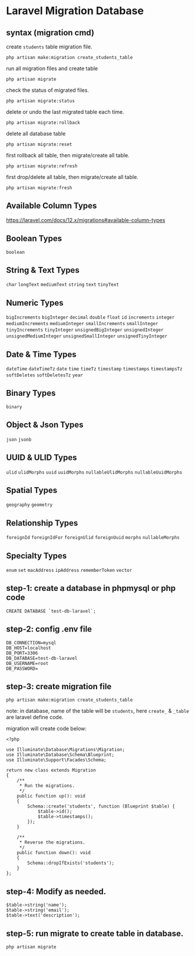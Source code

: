 # Laravel Migration Database
## syntax (migration cmd)
create `students` table migration file.
```
php artisan make:migration create_students_table
```
run all migration files and create table
```
php artisan migrate
```
check the status of migrated files.
```
php artisan migrate:status
```
delete or undo the last migrated table each time.
```
php artisan migrate:rollback
```
delete all database table
```
php artisan migrate:reset
```
first rollback all table, then migrate/create all table.
```
php artisan migrate:refresh
```
first drop/delete all table, then migrate/create all table.
```
php artisan migrate:fresh
```
## Available Column Types
https://laravel.com/docs/12.x/migrations#available-column-types

## Boolean Types
`boolean`

## String & Text Types
`char`
`longText`
`mediumText`
`string`
`text`
`tinyText`

## Numeric Types
`bigIncrements`
`bigInteger`
`decimal`
`double`
`float`
`id`
`increments`
`integer`
`mediumIncrements`
`mediumInteger`
`smallIncrements`
`smallInteger`
`tinyIncrements`
`tinyInteger`
`unsignedBigInteger`
`unsignedInteger`
`unsignedMediumInteger`
`unsignedSmallInteger`
`unsignedTinyInteger`

## Date & Time Types
`dateTime`
`dateTimeTz`
`date`
`time`
`timeTz`
`timestamp`
`timestamps`
`timestampsTz`
`softDeletes`
`softDeletesTz`
`year`

## Binary Types
`binary`

## Object & Json Types
`json`
`jsonb`

## UUID & ULID Types
`ulid`
`ulidMorphs`
`uuid`
`uuidMorphs`
`nullableUlidMorphs`
`nullableUuidMorphs`

## Spatial Types
`geography`
`geometry`

## Relationship Types
`foreignId`
`foreignIdFor`
`foreignUlid`
`foreignUuid`
`morphs`
`nullableMorphs`

## Specialty Types
`enum`
`set`
`macAddress`
`ipAddress`
`rememberToken`
`vector`

## step-1: create a database in phpmysql or php code
```
CREATE DATABASE `test-db-laravel`;
```

## step-2: config .env file
```
DB_CONNECTION=mysql
DB_HOST=localhost
DB_PORT=3306
DB_DATABASE=test-db-laravel
DB_USERNAME=root
DB_PASSWORD=
```

## step-3: create migration file
```
php artisan make:migration create_students_table
```
note: in database, name of the table will be `students`, here `create_` & `_table` are laravel define code.

migration will create code below:
```
<?php

use Illuminate\Database\Migrations\Migration;
use Illuminate\Database\Schema\Blueprint;
use Illuminate\Support\Facades\Schema;

return new class extends Migration
{
    /**
     * Run the migrations.
     */
    public function up(): void
    {
        Schema::create('students', function (Blueprint $table) {
            $table->id();
            $table->timestamps();
        });
    }

    /**
     * Reverse the migrations.
     */
    public function down(): void
    {
        Schema::dropIfExists('students');
    }
};
```

## step-4: Modify as needed.
```
$table->string('name');
$table->string('email');
$table->text('description');
```

## step-5: run migrate to create table in database.
```
php artisan migrate
```
